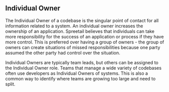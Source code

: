 ## Individual Owner
The Individual Owner of a codebase is the singular point of contact for all information related to a system. An individual owner increases the ownership of an application. Spreetail believes that individuals can take more responsibility for the success of an application or process if they have more control. This is preferred over having a group of owners - the group of owners can create situations of missed responsibilities because one party assumed the other party had control over the situation. 

Individual Owners are typically team leads, but others can be assigned to the Individual Owner role. Teams that manage a wide variety of codebases often use developers as Individual Owners of systems. This is also a common way to identify where teams are growing too large and need to split. 

